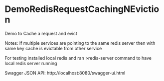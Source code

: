 # DemoRedisRequestCachingNEviction
Demo to Cache a request and evict

Notes: If multiple services are pointing to the same redis server then with same key cache is evictable from other service

For testing installed local redis and ran >redis-server command to have local redis server running

Swagger JSON API:
http://localhost:8080/swagger-ui.html